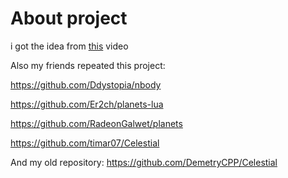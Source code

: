 # About project
i got the idea from [this](https://youtu.be/fBC3cCsCEzA) video

Also my friends repeated this project:

https://github.com/Ddystopia/nbody

https://github.com/Er2ch/planets-lua

https://github.com/RadeonGalwet/planets

https://github.com/timar07/Celestial

And my old repository:
https://github.com/DemetryCPP/Celestial
